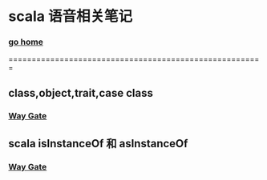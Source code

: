 # scala 语音相关笔记     
### [go home](../README.md)     
=======================================================    
## class,object,trait,case class
### [Way Gate](/class.md)      
 
## scala isInstanceOf 和 asInstanceOf
### [Way Gate](/isInstanceOf.md)      


